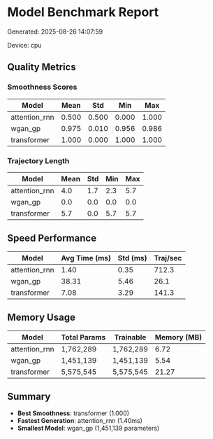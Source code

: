 # Model Benchmark Report

Generated: 2025-08-26 14:07:59

Device: cpu

## Quality Metrics

### Smoothness Scores
| Model | Mean | Std | Min | Max |
|-------|------|-----|-----|-----|
| attention_rnn | 0.500 | 0.500 | 0.000 | 1.000 |
| wgan_gp | 0.975 | 0.010 | 0.956 | 0.986 |
| transformer | 1.000 | 0.000 | 1.000 | 1.000 |

### Trajectory Length
| Model | Mean | Std | Min | Max |
|-------|------|-----|-----|-----|
| attention_rnn | 4.0 | 1.7 | 2.3 | 5.7 |
| wgan_gp | 0.0 | 0.0 | 0.0 | 0.0 |
| transformer | 5.7 | 0.0 | 5.7 | 5.7 |

## Speed Performance
| Model | Avg Time (ms) | Std (ms) | Traj/sec |
|-------|---------------|----------|----------|
| attention_rnn | 1.40 | 0.35 | 712.3 |
| wgan_gp | 38.31 | 5.46 | 26.1 |
| transformer | 7.08 | 3.29 | 141.3 |

## Memory Usage
| Model | Total Params | Trainable | Memory (MB) |
|-------|--------------|-----------|-------------|
| attention_rnn | 1,762,289 | 1,762,289 | 6.72 |
| wgan_gp | 1,451,139 | 1,451,139 | 5.54 |
| transformer | 5,575,545 | 5,575,545 | 21.27 |

## Summary
- **Best Smoothness**: transformer (1.000)
- **Fastest Generation**: attention_rnn (1.40ms)
- **Smallest Model**: wgan_gp (1,451,139 parameters)